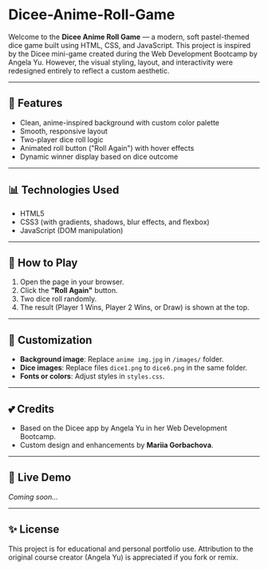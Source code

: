 # Dicee-Anime-Roll-Game

Welcome to the **Dicee Anime Roll Game** — a modern, soft pastel-themed dice game built using HTML, CSS, and JavaScript. This project is inspired by the Dicee mini-game created during the Web Development Bootcamp by Angela Yu. However, the visual styling, layout, and interactivity were redesigned entirely to reflect a custom aesthetic.

---

## 🌟 Features

- Clean, anime-inspired background with custom color palette  
- Smooth, responsive layout  
- Two-player dice roll logic  
- Animated roll button ("Roll Again") with hover effects  
- Dynamic winner display based on dice outcome  

---

## 📊 Technologies Used

- HTML5  
- CSS3 (with gradients, shadows, blur effects, and flexbox)  
- JavaScript (DOM manipulation)

---

## 🔄 How to Play

1. Open the page in your browser.  
2. Click the **"Roll Again"** button.  
3. Two dice roll randomly.  
4. The result (Player 1 Wins, Player 2 Wins, or Draw) is shown at the top.

---

## 🎨 Customization

- **Background image**: Replace `anime img.jpg` in `/images/` folder.  
- **Dice images**: Replace files `dice1.png` to `dice6.png` in the same folder.  
- **Fonts or colors**: Adjust styles in `styles.css`.  

---

## 💕 Credits

- Based on the Dicee app by Angela Yu in her Web Development Bootcamp.  
- Custom design and enhancements by **Mariia Gorbachova**.

---

## 🎯 Live Demo

*Coming soon...*

---

## ✨ License

This project is for educational and personal portfolio use. Attribution to the original course creator (Angela Yu) is appreciated if you fork or remix.
